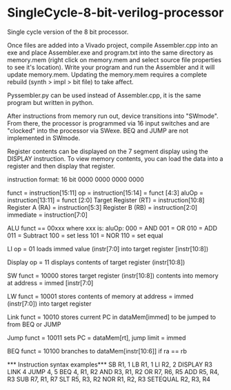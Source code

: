 # SingleCycle-8-bit-verilog-processor
Single cycle version of the 8 bit processor.

Once files are added into a Vivado project, compile Assembler.cpp into an exe and place Assembler.exe and program.txt into the same directory as memory.mem (right click on memory.mem and select source file properties to see it's location). Write your program and run the Assembler and it will update memory.mem. Updating the memory.mem requires a complete rebuild (synth > impl > bit file) to take affect.

Pyssembler.py can be used instead of Assembler.cpp, it is the same program but written in python.

After instructions from memory run out, device transitions into "SWmode". From there, the processor is programmed via 16 input switches and are "clocked" into the processor via SWexe. BEQ and JUMP are not implemented in SWmode.

Register contents can be displayed on the 7 segment display using the DISPLAY instruction. To view memory contents, you can load the data into a register and then display that register. 

instruction format:
16 bit
0000 0000 0000 0000

funct = instruction[15:11]
op = instruction[15:14] = funct [4:3]
aluOp = instruction[13:11] = funct [2:0]
Target Register (RT) = instruction[10:8]
Register A (RA) = instruction[5:3]
Register B (RB) = instruction[2:0]
immediate = instruction[7:0]

ALU
funct == 00xxx where xxx is:
aluOp: 000 = AND
001 = OR
010 = ADD
011 = Subtract
100 = set less
101 = NOR
110 = set equal

LI
op = 01
loads immed value (instr[7:0] into target register [instr[10:8])

Display
op = 11
displays contents of target register (instr[10:8])

SW
funct = 10000
stores target register (instr[10:8]) contents into memory at address = immed [instr[7:0]

LW
funct = 10001
stores contents of memory at address = immed (instr[7:0]) into target register

Link
funct = 10010
stores current PC in dataMem[immed] to be jumped to from BEQ or JUMP

Jump
funct = 10011
sets PC = dataMem[rt], jump limit = immed

BEQ
funct = 10100
branches to dataMem[instr[10:6]] if ra == rb

*** Instruction syntax examples***
SB R1, 1
LB R1, 1
LI R2, 2
DISPLAY R3
LINK 4
JUMP 4, 5
BEQ 4, R1, R2
AND R3, R1, R2
OR R7, R6, R5
ADD R5, R4, R3
SUB R7, R1, R7
SLT R5, R3, R2
NOR R1, R2, R3
SETEQUAL R2, R3, R4
